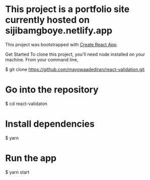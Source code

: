 # This project is a portfolio site currently hosted on sijibamgboye.netlify.app

This project was bootstrapped with [Create React App](https://github.com/facebook/create-react-app).

Get Started
To clone this project, you'll need node installed on your machine. From your command line,

$ git clone https://github.com/mayowaadediran/react-validation.git

# Go into the repository

$ cd react-validaton

# Install dependencies

$ yarn

# Run the app

$ yarn start
